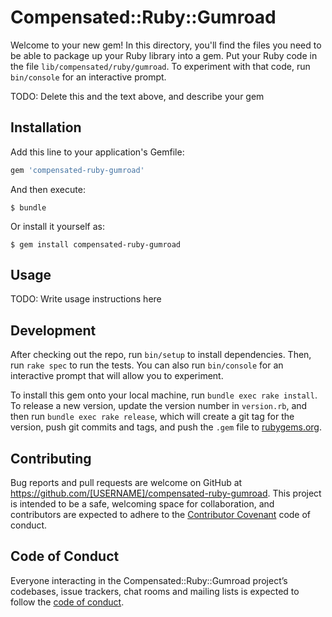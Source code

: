 # Compensated::Ruby::Gumroad

Welcome to your new gem! In this directory, you'll find the files you need to be able to package up your Ruby library into a gem. Put your Ruby code in the file `lib/compensated/ruby/gumroad`. To experiment with that code, run `bin/console` for an interactive prompt.

TODO: Delete this and the text above, and describe your gem

## Installation

Add this line to your application's Gemfile:

```ruby
gem 'compensated-ruby-gumroad'
```

And then execute:

    $ bundle

Or install it yourself as:

    $ gem install compensated-ruby-gumroad

## Usage

TODO: Write usage instructions here

## Development

After checking out the repo, run `bin/setup` to install dependencies. Then, run `rake spec` to run the tests. You can also run `bin/console` for an interactive prompt that will allow you to experiment.

To install this gem onto your local machine, run `bundle exec rake install`. To release a new version, update the version number in `version.rb`, and then run `bundle exec rake release`, which will create a git tag for the version, push git commits and tags, and push the `.gem` file to [rubygems.org](https://rubygems.org).

## Contributing

Bug reports and pull requests are welcome on GitHub at https://github.com/[USERNAME]/compensated-ruby-gumroad. This project is intended to be a safe, welcoming space for collaboration, and contributors are expected to adhere to the [Contributor Covenant](http://contributor-covenant.org) code of conduct.

## Code of Conduct

Everyone interacting in the Compensated::Ruby::Gumroad project’s codebases, issue trackers, chat rooms and mailing lists is expected to follow the [code of conduct](https://github.com/[USERNAME]/compensated-ruby-gumroad/blob/master/CODE_OF_CONDUCT.md).
